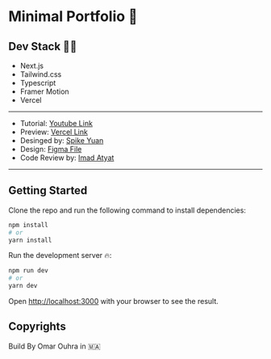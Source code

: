  # Minimal Portfolio 🎉

## Dev Stack 👨‍💻
- Next.js
- Tailwind.css
- Typescript
- Framer Motion
- Vercel

------------------------
- Tutorial: [Youtube Link](https://www.youtube.com/channel/UCfivvAsq399l0oKLHOapRnw)
- Preview: [Vercel Link](https://minimal-portfolio-git-development-omarouhra.vercel.app/)
- Desinged by: [Spike Yuan](https://twitter.com/SpikeYuan)
- Design: [Figma File](https://www.figma.com/file/OWIPq5J1QbX684m5jMS9Xe/Minimal-Portfolio-2022-(Community)?node-id=1303%3A18389)
- Code Review by: [Imad Atyat](https://twitter.com/ImadAtyat)
------------------------
## Getting Started

Clone the repo and run the following command to install dependencies:

```bash
npm install
# or
yarn install
```


Run the development server 🔥:

```bash
npm run dev
# or
yarn dev
```

Open [http://localhost:3000](http://localhost:3000) with your browser to see the result.


## Copyrights
Build By Omar Ouhra in 🇲🇦



